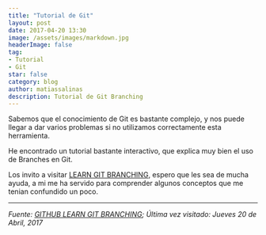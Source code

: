 ```yaml
---
title: "Tutorial de Git"
layout: post
date: 2017-04-20 13:30
image: /assets/images/markdown.jpg
headerImage: false
tag:
- Tutorial
- Git
star: false
category: blog
author: matiassalinas
description: Tutorial de Git Branching
---
```


Sabemos que el conocimiento de Git es bastante complejo, y nos puede llegar a dar varios problemas si no utilizamos correctamente esta herramienta.

He encontrado un tutorial bastante interactivo, que explica muy bien el uso de Branches en Git.

Los invito a visitar [LEARN GIT BRANCHING](http://learngitbranching.js.org/), espero que les sea de mucha ayuda, a mi me ha servido para comprender algunos conceptos que me tenian confundido un poco.

---

<i>Fuente: [GITHUB LEARN GIT BRANCHING](https://github.com/pcottle/learnGitBranching); Última vez visitado: Jueves 20 de Abril, 2017</i><BR>
